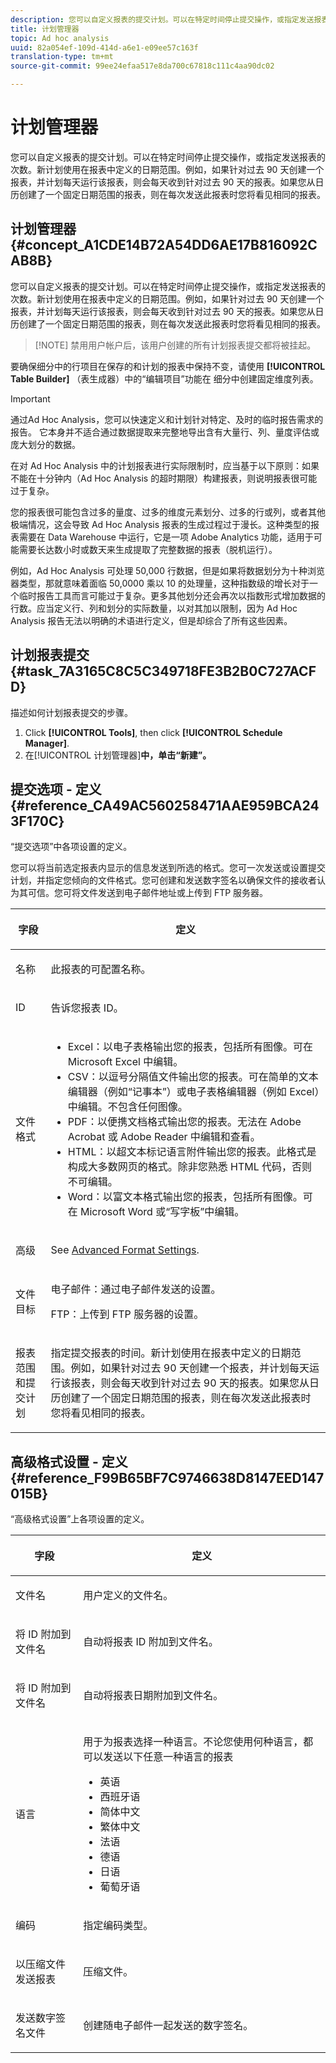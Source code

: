 ```yaml
---
description: 您可以自定义报表的提交计划。可以在特定时间停止提交操作，或指定发送报表的次数。新计划使用在报表中定义的日期范围。例如，如果针对过去 90 天创建一个报表，并计划每天运行该报表，则会每天收到针对过去 90 天的报表。如果您从日历创建具有静态日期范围的报表，则在每次发送此报表时您将看见相同的报表。
title: 计划管理器
topic: Ad hoc analysis
uuid: 82a054ef-109d-414d-a6e1-e09ee57c163f
translation-type: tm+mt
source-git-commit: 99ee24efaa517e8da700c67818c111c4aa90dc02

---
```



# 计划管理器

您可以自定义报表的提交计划。可以在特定时间停止提交操作，或指定发送报表的次数。新计划使用在报表中定义的日期范围。例如，如果针对过去 90 天创建一个报表，并计划每天运行该报表，则会每天收到针对过去 90 天的报表。如果您从日历创建了一个固定日期范围的报表，则在每次发送此报表时您将看见相同的报表。

## 计划管理器 {#concept_A1CDE14B72A54DD6AE17B816092CAB8B}

您可以自定义报表的提交计划。可以在特定时间停止提交操作，或指定发送报表的次数。新计划使用在报表中定义的日期范围。例如，如果针对过去 90 天创建一个报表，并计划每天运行该报表，则会每天收到针对过去 90 天的报表。如果您从日历创建了一个固定日期范围的报表，则在每次发送此报表时您将看见相同的报表。

> [!NOTE] 禁用用户帐户后，该用户创建的所有计划报表提交都将被挂起。

要确保细分中的行项目在保存的和计划的报表中保持不变，请使用 **[!UICONTROL Table Builder]** （表生成器）中的“编辑项目”功能在 [](/help/analyze/ad-hoc-analysis/c-tablebuilder.md) 细分中创建固定维度列表。

>[!IMPORTANT]
>
>通过Ad Hoc Analysis，您可以快速定义和计划针对特定、及时的临时报告需求的报告。 它本身并不适合通过数据提取来完整地导出含有大量行、列、量度评估或庞大划分的数据。
>
>在对 Ad Hoc Analysis 中的计划报表进行实际限制时，应当基于以下原则：如果不能在十分钟内（Ad Hoc Analysis 的超时期限）构建报表，则说明报表很可能过于复杂。
>
>您的报表很可能包含过多的量度、过多的维度元素划分、过多的行或列，或者其他极端情况，这会导致 Ad Hoc Analysis 报表的生成过程过于漫长。这种类型的报表需要在 Data Warehouse 中运行，它是一项 Adobe Analytics 功能，适用于可能需要长达数小时或数天来生成提取了完整数据的报表（脱机运行）。
>
>例如，Ad Hoc Analysis 可处理 50,000 行数据，但是如果将数据划分为十种浏览器类型，那就意味着面临 50,0000 乘以 10 的处理量，这种指数级的增长对于一个临时报告工具而言可能过于复杂。更多其他划分还会再次以指数形式增加数据的行数。应当定义行、列和划分的实际数量，以对其加以限制，因为 Ad Hoc Analysis 报告无法以明确的术语进行定义，但是却综合了所有这些因素。

## 计划报表提交 {#task_7A3165C8C5C349718FE3B2B0C727ACFD}

描述如何计划报表提交的步骤。

<!-- 

t_schedule_delivery.xml

 -->

1. Click **[!UICONTROL Tools]**, then click **[!UICONTROL Schedule Manager]**.
1. 在[!UICONTROL 计划管理器]**中，单击“新建”。**

## 提交选项 - 定义 {#reference_CA49AC560258471AAE959BCA243F170C}

“提交选项”中各项设置的定义。

<!-- 

r_delivery_options.xml

 -->

您可以将当前选定报表内显示的信息发送到所选的格式。您可一次发送或设置提交计划，并指定您倾向的文件格式。您可创建和发送数字签名以确保文件的接收者认为其可信。您可将文件发送到电子邮件地址或上传到 FTP 服务器。

<table id="table_C18A0F1C9E214EB585A29801BA2400F8"> 
 <thead> 
  <tr> 
   <th colname="col1" class="entry"> <p>字段 </p> </th> 
   <th colname="col2" class="entry"> <p>定义 </p> </th> 
  </tr> 
 </thead>
 <tbody> 
  <tr> 
   <td colname="col1"> <p>名称 </p> </td> 
   <td colname="col2"> <p> 此报表的可配置名称。 </p> </td> 
  </tr> 
  <tr> 
   <td colname="col1"> <p>ID </p> </td> 
   <td colname="col2"> <p>告诉您报表 ID。 </p> </td> 
  </tr> 
  <tr> 
   <td colname="col1"> <p> 文件格式 </p> </td> 
   <td colname="col2"> 
    <ul id="ul_711C2D9B216C48359F7B42521D927872"> 
     <li id="li_36E8DEFDA1B84890A4204A6DFF4E0267">Excel：以电子表格输出您的报表，包括所有图像。可在 Microsoft Excel 中编辑。 </li> 
     <li id="li_C918FA3AE8194BD2B59E554DAC7CBBE2">CSV：以逗号分隔值文件输出您的报表。可在简单的文本编辑器（例如“记事本”）或电子表格编辑器（例如 Excel）中编辑。不包含任何图像。 </li> 
     <li id="li_B7C8C098C5264B349C21077A0DEFE059">PDF：以便携文档格式输出您的报表。无法在 Adobe Acrobat 或 Adobe Reader 中编辑和查看。 </li> 
     <li id="li_B1183DB25DE34B689FBD0E5B44691F49">HTML：以超文本标记语言附件输出您的报表。此格式是构成大多数网页的格式。除非您熟悉 HTML 代码，否则不可编辑。 </li> 
     <li id="li_5ED5F1862AB1490A9FF5695FF9F52C5E">Word：以富文本格式输出您的报表，包括所有图像。可在 Microsoft Word 或“写字板”中编辑。 </li> 
    </ul> </td> 
  </tr> 
  <tr> 
   <td colname="col1"> <p> 高级 </p> </td> 
   <td colname="col2"> <p> See <a href="/help/analyze/ad-hoc-analysis/c-schedule.md"   > Advanced Format Settings</a>. </p> </td> 
  </tr> 
  <tr> 
   <td colname="col1"> <p>文件目标 </p> </td> 
   <td colname="col2"> <p>电子邮件：通过电子邮件发送的设置。 </p> <p>FTP：上传到 FTP 服务器的设置。 </p> </td> 
  </tr> 
  <tr> 
   <td colname="col1"> <p>报表范围和提交计划 </p> </td> 
   <td colname="col2"> <p>指定提交报表的时间。新计划使用在报表中定义的日期范围。例如，如果针对过去 90 天创建一个报表，并计划每天运行该报表，则会每天收到针对过去 90 天的报表。如果您从日历创建了一个固定日期范围的报表，则在每次发送此报表时您将看见相同的报表。 </p> </td> 
  </tr> 
 </tbody> 
</table>

## 高级格式设置 - 定义 {#reference_F99B65BF7C9746638D8147EED147015B}

“高级格式设置”上各项设置的定义。

<!-- 

r_advanced_format_settings_dsc.xml

 -->

<table id="table_CD0888E8390745F4B83DF6AC69CB0854"> 
 <thead> 
  <tr> 
   <th colname="col1" class="entry"> <p>字段 </p> </th> 
   <th colname="col2" class="entry"> <p>定义 </p> </th> 
  </tr> 
 </thead>
 <tbody> 
  <tr> 
   <td colname="col1"> <p>文件名 </p> </td> 
   <td colname="col2"> <p>用户定义的文件名。 </p> </td> 
  </tr> 
  <tr> 
   <td colname="col1"> <p>将 ID 附加到文件名 </p> </td> 
   <td colname="col2"> <p>自动将报表 ID 附加到文件名。 </p> </td> 
  </tr> 
  <tr> 
   <td colname="col1"> <p> 将 ID 附加到文件名 </p> </td> 
   <td colname="col2"> <p> 自动将报表日期附加到文件名。 </p> </td> 
  </tr> 
  <tr> 
   <td colname="col1"> <p>语言 </p> </td> 
   <td colname="col2"> <p> 用于为报表选择一种语言。不论您使用何种语言，都可以发送以下任意一种语言的报表 </p> 
    <ul id="ul_BD3D331B0D6146F79A6D254136E43920"> 
     <li id="li_0EE6A371B1BB4627BD3F64BD0EF07E44">英语 </li> 
     <li id="li_5EF76261928543FDB36D99E4C89DE994">西班牙语 </li> 
     <li id="li_FABF47E8CD64486BA1567E02460422C5">简体中文 </li> 
     <li id="li_8A6BC2DE92DB47DA9397B8931D8DCC6E">繁体中文 </li> 
     <li id="li_EDA24D700BE040E8B839B82E31DABC28">法语 </li> 
     <li id="li_A8D41DCCC91542BB8D0A522EC99575E8">德语 </li> 
     <li id="li_E9F73C93C94A46B78BCE85A7261CEDD4">日语 </li> 
     <li id="li_699B97050AA54D818659C191F4594E4E">葡萄牙语 </li> 
    </ul> </td> 
  </tr> 
  <tr> 
   <td colname="col1"> <p>编码 </p> </td> 
   <td colname="col2"> <p>指定编码类型。 </p> </td> 
  </tr> 
  <tr> 
   <td colname="col1"> <p> 以压缩文件发送报表 </p> </td> 
   <td colname="col2"> <p> 压缩文件。 </p> </td> 
  </tr> 
  <tr> 
   <td colname="col1"> <p>发送数字签名文件 </p> </td> 
   <td colname="col2"> <p>创建随电子邮件一起发送的数字签名。 </p> </td> 
  </tr> 
 </tbody> 
</table>

